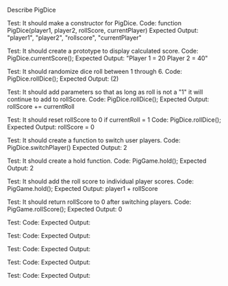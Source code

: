Describe PigDice

Test: It should make a constructor for PigDice.
Code: function PigDice(player1, player2, rollScore, currentPlayer)
Expected Output: "player1", "player2", "rollscore", "currentPlayer"

Test: It should create a prototype to display calculated score. 
Code: PigDice.currentScore();
Expected Output: "Player 1 = 20  Player 2 = 40"

Test: It should randomize dice roll between 1 through 6.
Code: PigDice.rollDice();
Expected Output: (2)

Test: It should add parameters so that as long as roll is not a "1" it will continue to add to rollScore.
Code: PigDice.rollDice();
Expected Output: rollScore += currentRoll

Test: It should reset rollScore to 0 if currentRoll = 1
Code: PigDice.rollDice();
Expected Output: rollScore = 0

Test: It should create a function to switch user players.
Code: PigDice.switchPlayer()
Expected Output: 2

Test: It should create a hold function.
Code: PigGame.hold();
Expected Output: 2

Test: It should add the roll score to individual player scores.
Code: PigGame.hold();
Expected Output: player1 + rollScore

Test: It should return rollScore to 0 after switching players.
Code: PigGame.rollScore();
Expected Output: 0

Test:
Code:
Expected Output:

Test:
Code:
Expected Output:

Test:
Code:
Expected Output:

Test:
Code:
Expected Output:

Test:
Code:
Expected Output: